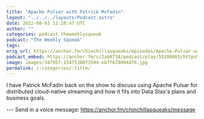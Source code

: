 ```yaml
---
title: "Apache Pulsar with Patrick McFadin"
layout: "../../../layouts/Podcast.astro"
date: 2022-08-03 12:10:47 UTC
author: ""
categories: podcast theweeklysqueak
podcast: "The Weekly Squeak"
tags: 
orig_url: https://anchor.fm/chinchillasqueaks/episodes/Apache-Pulsar-with-Patrick-McFadin-e1ljam1
podcast_embed: https://anchor.fm/s/2ab8734/podcast/play/55208065/https%3A%2F%2Fd3ctxlq1ktw2nl.cloudfront.net%2Fstaging%2F2022-6-23%2Fd6583f3b-7180-b38c-27cd-6217eba4cfe5.mp3
image: images/347957-1547538873594-eb7f678094d76.jpg
permalink: /:categories/:title/
---
```

I have Patrick McFadin back on the show to discuss using Apache Pulsar for distributed cloud-native streaming and how it fits into Data Stax's plans and business goals.

--- Send in a voice message: https://anchor.fm/chinchillasqueaks/message
